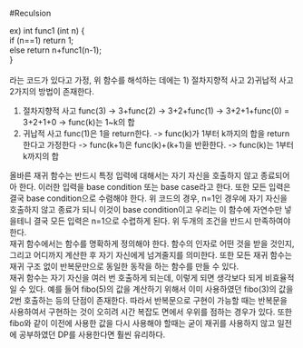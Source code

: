 #Reculsion

ex) int func1 (int n) {<br>
    if (n==1) return 1;<br>
    else return n+func1(n-1);<br>
}<br><br>
라는 코드가 있다고 가정, 위 함수를 해석하는 데에는 1) 절차지향적 사고 2)귀납적 사고 2가지의 방법이 존재한다.
1) 절차지향적 사고
    func(3) -> 3+func(2) -> 3+2+func(1) -> 3+2+1+func(0) = 3+2+1+0 -> func(k)는 1~k의 합
2) 귀납적 사고
    func(1)은 1을 return한다. -> func(k)가 1부터 k까지의 합을 return한다고 가정한다 -> func(k+1)은 func(k)+(k+1)을 반환한다. -> func(k)는 1부터 k까지의 합
    
  올바른 재귀 함수는 반드시 특정 입력에 대해서는 자기 자신을 호출하지 않고 종료되어아 한다. 이러한 입력을 base condition 또는 base case라고 한다. 
또한 모든 입력은 결국 base condition으로 수렴해야 한다. 위 코드의 경우, n=1인 경우에 자기 자신을 호출하지 않고 종료가 되니 이것이 base condition이고 우리는 이 함수에 자연수만 넣을테니 결국 모든 입력은 n=1으로 수렵하게 된다. 위 두개의 조건을 반드시 만족하여야 한다.
<br>
  재귀 함수에서는 함수를 명확하게 정의해야 한다. 함수의 인자로 어떤 것을 받을 것인지, 그리고 어디까지 계산한 후 자기 자신에게 넘겨줄지를 의미한다. 또한 모든 재귀 함수는 재귀 구조 없이 반복문만으로 동일한 동작을 하는 함수를 만들 수 있다. 
<br>
  재귀 함수는 자기 자신을 여러 번 호출하게 되는데, 이렇게 되면 생각보다 되게 비효율적일 수 있다. 예를 들어 fibo(5)의 값을 계산하기 위해서 이미 사용하였던 fibo(3)의 값을 2번 호출하는 등의 단점이 존재한다. 따라서 반복문으로 구현이 가능할 때는 반복문을 사용하여서 구현하는 것이 오히려 시간 복잡도 면에서 우위를 점하는 경우가 있다. 또한 fibo와 같이 이전에 사용한 값을 다시 사용해야 할때는 굳이 재귀를 사용하지 않고 일전에 공부하였던 DP를 사용한다면 훨씬 유리하다.
<br>
